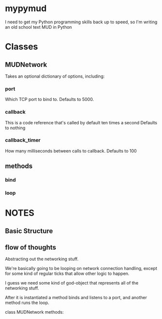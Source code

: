 # mypymud

I need to get my Python programming skills back up to speed, so I'm writing
an old school text MUD in Python

# Classes

## MUDNetwork

Takes an optional dictionary of options, including:

### port

Which TCP port to bind to.  Defaults to 5000.

### callback

This is a code reference that's called by default ten times a second
Defaults to nothing

### callback_timer

How many milliseconds between calls to callback.
Defaults to 100

## methods

### bind

### loop

# NOTES

## Basic Structure

## flow of thoughts

Abstracting out the networking stuff.

We're basically going to be looping on network connection handling,
except for some kind of regular ticks that allow other logic to happen.

I guess we need some kind of god-object that represents all of the
networking stuff.

After it is instantiated a method binds and listens to a port, and another
method runs the loop.  

class MUDNetwork
methods:

